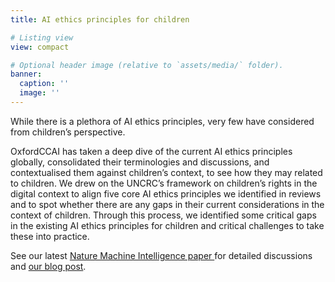 ```yaml
---
title: AI ethics principles for children

# Listing view
view: compact

# Optional header image (relative to `assets/media/` folder).
banner:
  caption: ''
  image: ''
---
```



While there is a plethora of AI ethics principles, very few have considered from children’s perspective. 

OxfordCCAI has taken a deep dive of the current AI ethics principles globally, consolidated their terminologies and discussions, and contextualised them against children’s context, to see how they may related to children. We drew on the UNCRC’s framework on children’s rights in the digital context to align five core AI ethics principles we identified in reviews and to spot whether there are any gaps in their current considerations in the context of children. Through this process, we identified some critical gaps in the existing AI ethics principles for children and critical challenges to take these into practice. 

See our latest [Nature Machine Intelligence paper ](https://www.nature.com/articles/s42256-024-00805-x) for detailed discussions and [our blog post](https://oxfordccai.org/post/20-24-03-nature/). 



